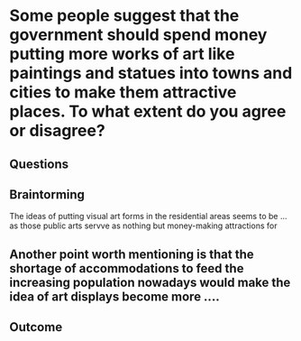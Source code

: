 # Some people suggest that the government should spend money putting more works of art like paintings and statues into towns and cities to make them attractive places. To what extent do you agree or disagree?

## Questions


## Braintorming

The ideas of putting visual art forms in the residential areas seems to be ... as those public arts servve as nothing but money-making attractions for 

Another point worth mentioning is that the shortage of accommodations to feed the increasing population nowadays would make the idea of art displays become more .... 
- 


## Outcome
